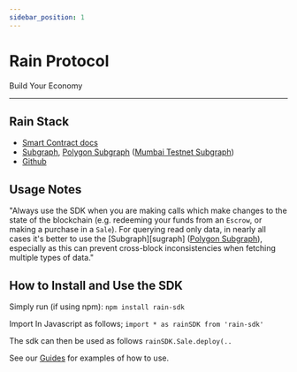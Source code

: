 ```yaml
---
sidebar_position: 1
---
```


# Rain Protocol

Build Your Economy

---

## Rain Stack

* [Smart Contract docs][smart-contracts]
* [Subgraph][subgraph], [Polygon Subgraph][polygon-subgraph] ([Mumbai Testnet Subgraph][mumbai-subgraph])
* [Github][github]

## Usage Notes

"Always use the SDK when you are making calls which make changes to the state of the blockchain (e.g. redeeming your funds from an `Escrow`, or making a purchase in a `Sale`). For querying read only data, in nearly all cases it's better to use the [Subgraph][sugraph] ([Polygon Subgraph][polygon-subgraph]), especially as this can prevent cross-block inconsistencies when fetching multiple types of data."


## How to Install and Use the SDK

Simply run (if using npm):
`npm install rain-sdk`

Import In Javascript as follows; `import * as rainSDK from 'rain-sdk'`

The sdk can then be used as follows `rainSDK.Sale.deploy(..`

See our [Guides][guides] for examples of how to use.

[smart-contracts]: https://docs.rainprotocol.xyz/smart-contracts/claim/EmissionsERC20

[//]: # (todo add this to environment variables)
[subgraph]: https://thegraph.com/hosted-service/subgraph/beehive-innovation/rain-protocol
[polygon-subgraph]: https://thegraph.com/hosted-service/subgraph/beehive-innovation/rain-protocol-v2-polygon
[mumbai-subgraph]: https://thegraph.com/hosted-service/subgraph/beehive-innovation/rain-protocol-v2-mumbai
[github]: https://github.com/beehive-innovation/rain-protocol
[guides]: https://docs.rainprotocol.xyz/guides/Frontend/using-the-sdk-to-deploy-your-first-rain-contract